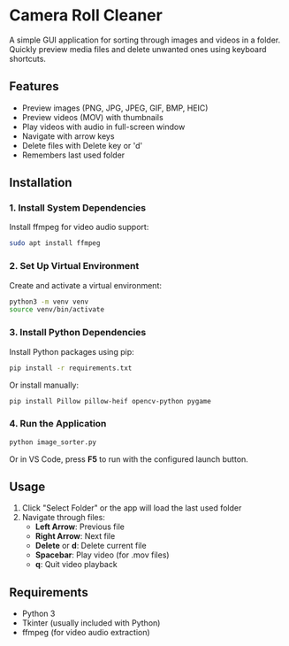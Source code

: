 # Camera Roll Cleaner

A simple GUI application for sorting through images and videos in a folder. Quickly preview media files and delete unwanted ones using keyboard shortcuts.

## Features

- Preview images (PNG, JPG, JPEG, GIF, BMP, HEIC)
- Preview videos (MOV) with thumbnails
- Play videos with audio in full-screen window
- Navigate with arrow keys
- Delete files with Delete key or 'd'
- Remembers last used folder

## Installation

### 1. Install System Dependencies

Install ffmpeg for video audio support:

```bash
sudo apt install ffmpeg
```

### 2. Set Up Virtual Environment

Create and activate a virtual environment:

```bash
python3 -m venv venv
source venv/bin/activate
```

### 3. Install Python Dependencies

Install Python packages using pip:

```bash
pip install -r requirements.txt
```

Or install manually:

```bash
pip install Pillow pillow-heif opencv-python pygame
```

### 4. Run the Application

```bash
python image_sorter.py
```

Or in VS Code, press **F5** to run with the configured launch button.

## Usage

1. Click "Select Folder" or the app will load the last used folder
2. Navigate through files:
   - **Left Arrow**: Previous file
   - **Right Arrow**: Next file
   - **Delete** or **d**: Delete current file
   - **Spacebar**: Play video (for .mov files)
   - **q**: Quit video playback

## Requirements

- Python 3
- Tkinter (usually included with Python)
- ffmpeg (for video audio extraction)
